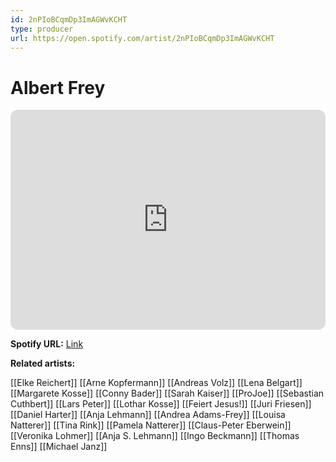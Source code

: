 ```yaml
---
id: 2nPIoBCqmDp3ImAGWvKCHT
type: producer
url: https://open.spotify.com/artist/2nPIoBCqmDp3ImAGWvKCHT
---
```

# Albert Frey

<iframe style="border-radius:12px" src="https://open.spotify.com/embed/artist/2nPIoBCqmDp3ImAGWvKCHT" width="100%" height="352" frameBorder="0" allowfullscreen="" allow="autoplay; clipboard-write; encrypted-media; fullscreen; picture-in-picture" loading="lazy"></iframe>

**Spotify URL:** [Link](https://open.spotify.com/artist/2nPIoBCqmDp3ImAGWvKCHT)

**Related artists:**

[[Elke Reichert]]
[[Arne Kopfermann]]
[[Andreas Volz]]
[[Lena Belgart]]
[[Margarete Kosse]]
[[Conny Bader]]
[[Sarah Kaiser]]
[[ProJoe]]
[[Sebastian Cuthbert]]
[[Lars Peter]]
[[Lothar Kosse]]
[[Feiert Jesus!]]
[[Juri Friesen]]
[[Daniel Harter]]
[[Anja Lehmann]]
[[Andrea Adams-Frey]]
[[Louisa Natterer]]
[[Tina Rink]]
[[Pamela Natterer]]
[[Claus-Peter Eberwein]]
[[Veronika Lohmer]]
[[Anja S. Lehmann]]
[[Ingo Beckmann]]
[[Thomas Enns]]
[[Michael Janz]]
